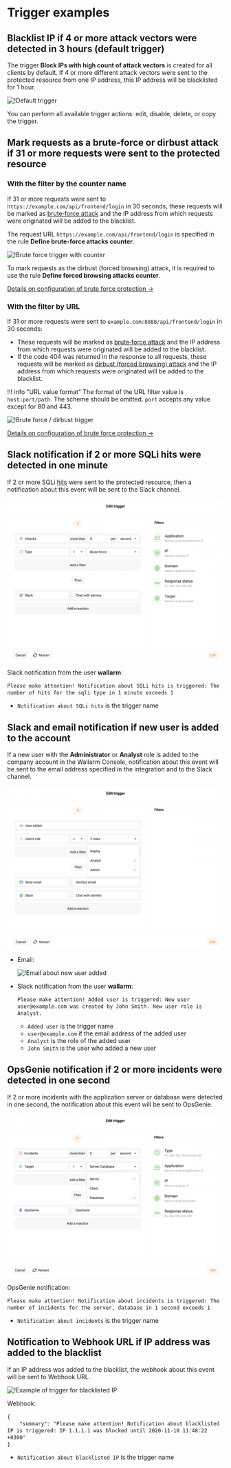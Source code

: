 # Trigger examples

## Blacklist IP if 4 or more attack vectors were detected in 3 hours (default trigger)

The trigger **Block IPs with high count of attack vectors** is created for all clients by default. If 4 or more different attack vectors were sent to the protected resource from one IP address, this IP address will be blacklisted for 1 hour.

![!Default trigger](../../images/user-guides/triggers/trigger-example-default.png)

You can perform all available trigger actions: edit, disable, delete, or copy the trigger.

## Mark requests as a brute‑force or dirbust attack if 31 or more requests were sent to the protected resource

### With the filter by the counter name

If 31 or more requests were sent to `https://example.com/api/frontend/login` in 30 seconds, these requests will be marked as [brute‑force attack](../../attacks-vulns-list.md#bruteforce-attack) and the IP address from which requests were originated will be added to the blacklist.

The request URL `https://example.com/api/frontend/login` is specified in the rule **Define brute-force attacks counter**.

![!Brute force trigger with counter](../../images/user-guides/triggers/trigger-example6.png)

To mark requests as the dirbust (forced browsing) attack, it is required to use the rule **Define forced browsing attacks counter**.

[Details on configuration of brute force protection →](../../admin-en/configuration-guides/protecting-against-bruteforce.md)

### With the filter by URL

If 31 or more requests were sent to `example.com:8888/api/frontend/login` in 30 seconds:

* These requests will be marked as [brute‑force attack](../../attacks-vulns-list.md#bruteforce-attack) and the IP address from which requests were originated will be added to the blacklist.
* If the code 404 was returned in the response to all requests, these requests will be marked as [dirbust (forced browsing) attack](../../attacks-vulns-list.md#forced-browsing) and the IP address from which requests were originated will be added to the blacklist.

!!! info "URL value format"
    The format of the URL filter value is `host:port/path`. The scheme should be omitted. `port` accepts any value except for 80 and 443.

![!Brute force / dirbust trigger](../../images/user-guides/triggers/trigger-example5.png)

[Details on configuration of brute force protection →](../../admin-en/configuration-guides/protecting-against-bruteforce.md)

## Slack notification if 2 or more SQLi hits were detected in one minute

If 2 or more SQLi [hits](../../glossary-en.md#hit) were sent to the protected resource, then a notification about this event will be sent to the Slack channel.

![!Example of a trigger sending the notification to Slack](../../images/user-guides/triggers/trigger-example1.png)

Slack notification from the user **wallarm**:

```
Please make attention! Notification about SQLi hits is triggered: The number of hits for the sqli type in 1 minute exceeds 1
```

* `Notification about SQLi hits` is the trigger name

## Slack and email notification if new user is added to the account

If a new user with the **Administrator** or **Analyst** role is added to the company account in the Wallarm Console, notification about this event will be sent to the email address specified in the integration and to the Slack channel.

![!Example of a trigger sending the notification to Slack and by email](../../images/user-guides/triggers/trigger-example2.png)

* Email:

    ![!Email about new user added](../../images/user-guides/triggers/trigger-email-example.png)

* Slack notification from the user **wallarm**:

    ```
    Please make attention! Added user is triggered: New user user@example.com was created by John Smith. New user role is Analyst.
    ```

    * `Added user` is the trigger name
    * `user@example.com` if the email address of the added user
    * `Analyst` is the role of the added user
    * `John Smith` is the user who added a new user

## OpsGenie notification if 2 or more incidents were detected in one second

If 2 or more incidents with the application server or database were detected in one second, the notification about this event will be sent to OpsGenie.

![!Example of a trigger sending the data to Splunk](../../images/user-guides/triggers/trigger-example3.png)

OpsGenie notification:

```
Please make attention! Notification about incidents is triggered: The number of incidents for the server, database in 1 second exceeds 1
```

* `Notification about incidents` is the trigger name

## Notification to Webhook URL if IP address was added to the blacklist

If an IP address was added to the blacklist, the webhook about this event will be sent to Webhook URL.

![!Example of trigger for blacklisted IP](../../images/user-guides/triggers/trigger-example4.png)

Webhook:

```
{
    "summary": "Please make attention! Notification about blacklisted IP is triggered: IP 1.1.1.1 was blocked until 2020-11-10 11:48:22 +0300"
}
```

* `Notification about blacklisted IP` is the trigger name